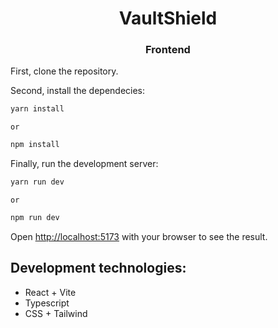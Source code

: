 <h1 align="center" > VaultShield</h1>
<h3 align="center"> Frontend</h3>



First, clone the repository.

Second, install the dependecies:


```bash
yarn install
```
`or`
```bash
npm install
```

Finally, run the development server:

```bash
yarn run dev
```
`or`
```bash
npm run dev
```

Open [http://localhost:5173](http://localhost:5173) with your browser to see the result.

## Development technologies:

- React + Vite
- Typescript
- CSS + Tailwind